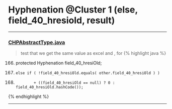 # Hyphenation @Cluster 1 (else, field_40_hresiold, result)

***

### [CHPAbstractType.java](https://searchcode.com/codesearch/view/97384327/)
> test that we get the same value as excel and , for 
{% highlight java %}
166. protected Hyphenation field_40_hresiOld;
339.     else if ( !field_40_hresiOld.equals( other.field_40_hresiOld ) )
474.             + ((field_40_hresiOld == null) ? 0 : field_40_hresiOld.hashCode());
{% endhighlight %}

***

